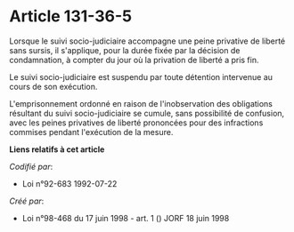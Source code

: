 # Article 131-36-5

Lorsque le suivi socio-judiciaire accompagne une peine privative de liberté sans sursis, il s'applique, pour la durée fixée
par la décision de condamnation, à compter du jour où la privation de liberté a pris fin.

Le suivi socio-judiciaire est suspendu par toute détention intervenue au cours de son exécution.

L'emprisonnement ordonné en raison de l'inobservation des obligations résultant du suivi socio-judiciaire se cumule, sans
possibilité de confusion, avec les peines privatives de liberté prononcées pour des infractions commises pendant l'exécution
de la mesure.

**Liens relatifs à cet article**

_Codifié par_:

  - Loi n°92-683 1992-07-22

_Créé par_:

  - Loi n°98-468 du 17 juin 1998 - art. 1 () JORF 18 juin 1998
